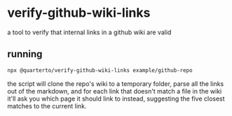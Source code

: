 # verify-github-wiki-links

a tool to verify that internal links in a github wiki are valid

## running

```sh
npx @quarterto/verify-github-wiki-links example/github-repo
```

the script will clone the repo's wiki to a temporary folder, parse all the links out of the markdown, and for each link that doesn't match a file in the wiki it'll ask you which page it should link to instead, suggesting the five closest matches to the current link.

